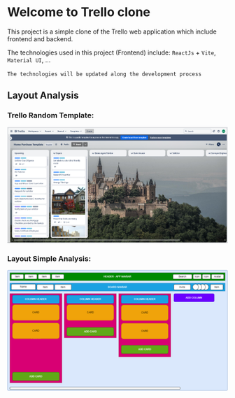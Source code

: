 # Welcome to Trello clone

This project is a simple clone of the Trello web application which include frontend and backend.

The technologies used in this project (Frontend) include: `ReactJs` + `Vite`, `Material UI`, ...

`The technologies will be updated along the development process`

## Layout Analysis

### Trello Random Template:

![Trello random template (accessed 2024)](_docs/template.png)

### Layout Simple Analysis:

![Layout simple analysis](_docs/layout.png)
